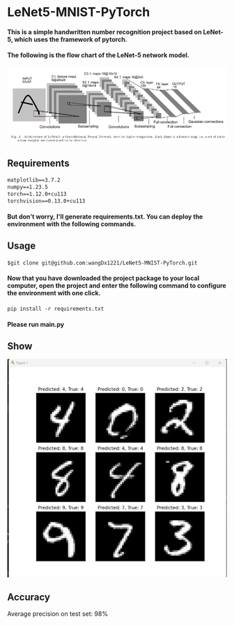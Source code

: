 # LeNet5-MNIST-PyTorch

#### This is a simple handwritten number recognition project based on LeNet-5, which uses the framework of pytorch.
#### The following is the flow chart of the LeNet-5 network model.

![image](./img/162345646-b13c9af0-bdb5-4ce7-9a62-c0834cba9e5f.png)

## Requirements
```
matplotlib==3.7.2
numpy==1.23.5
torch==1.12.0+cu113
torchvision==0.13.0+cu113
```
#### But don't worry, I'll generate requirements.txt. You can deploy the environment with the following commands.
## Usage
```
$git clone git@github.com:wangDx1221/LeNet5-MNIST-PyTorch.git
```
#### Now that you have downloaded the project package to your local computer, open the project and enter the following command to configure the environment with one click.
```
pip install -r requirements.txt
```

#### Please run main.py
## Show

![image](./img/1729079777910.png)
## Accuracy
Average precision on test set: 98%
